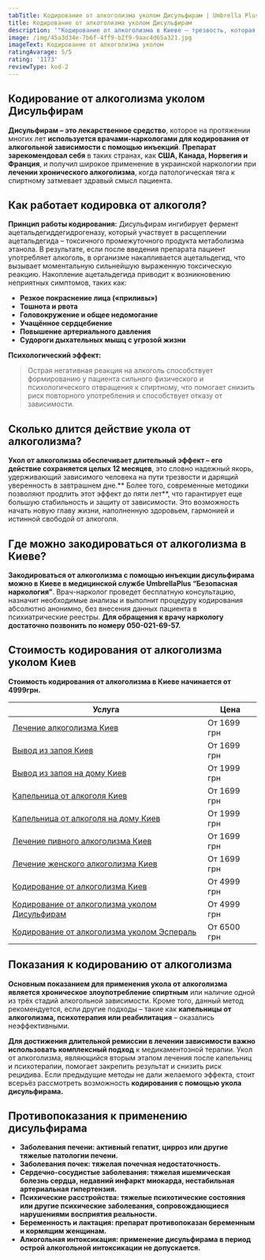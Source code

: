 ```yaml
---
tabTitle: Кодирование от алкоголизма уколом Дисульфирам | Umbrella Plus | От 4999 грн
title: Кодирование от алкоголизма уколом Дисульфирам
description: '"Кодирование от алкоголизма в Киеве – трезвость, которая начинается сегодня!"'
image: /img/45a3d34e-7b6f-4ff9-b2f9-9aac4d65a321.jpg
imageText: Кодирование от алкоголизма уколом
ratingAvarage: 5/5
rating: '1173'
reviewType: kod-2
---
```


## Кодирование от алкоголизма уколом Дисульфирам

**Дисульфирам – это лекарственное средство**, которое на протяжении многих лет **используется врачами-наркологами для кодирования от алкогольной зависимости с помощью инъекций**. **Препарат зарекомендовал себя** в таких странах, как **США, Канада, Норвегия и Франция**, и получил широкое применение в украинской наркологии при **лечении хронического алкоголизма**, когда патологическая тяга к спиртному затмевает здравый смысл пациента.

## Как работает кодировка от алкоголя?

**Принцип работы кодирования:**
Дисульфирам ингибирует фермент ацетальдегиддегидрогеназу, который участвует в расщеплении ацетальдегида – токсичного промежуточного продукта метаболизма этанола. В результате, если после введения препарата пациент употребляет алкоголь, в организме накапливается ацетальдегид, что вызывает моментальную сильнейшую выраженную токсическую реакцию. Накопление ацетальдегида приводит к возникновению неприятных симптомов, таких как:

* **Резкое покраснение лица («приливы»)**
* **Тошнота и рвота**
* **Головокружение и общее недомогание**
* **Учащённое сердцебиение**
* **Повышение артериального давления**
* **Судороги дыхательных мышц с угрозой жизни**

**Психологический эффект:**

> Острая негативная реакция на алкоголь способствует формированию у пациента сильного физического и психологического отвращения к спиртному, что помогает снизить риск повторного употребления и способствует отказу от зависимости.

## Сколько длится действие укола от алкоголизма?

**Укол от алкоголизма обеспечивает длительный эффект – его действие сохраняется целых 12 месяцев**, это словно надежный якорь, удерживающий зависимого человека на пути трезвости и дарящий уверенность в завтрашнем дне.** Более того, современные методики позволяют продлить этот эффект до пяти лет**, что гарантирует еще большую стабильность и защиту от зависимости. Это возможность начать новую главу жизни, наполненную здоровьем, гармонией и истинной свободой от алкоголя.

## Где можно закодироваться от алкоголизма в Киеве?

**Закодироваться от алкоголизма с помощью инъекции дисульфирама можно в Киеве в медицинской службе UmbrellaPlus “Безопасная наркология”**. Врач-нарколог проведет бесплатную консультацию, назначит необходимые анализы и выполнит процедуру кодирования абсолютно анонимно, без внесения данных пациента в психиатрические реестры. **Для обращения к врачу наркологу достаточно позвонить по номеру 050-021-69-57.**

## Стоимость кодирования от алкоголизма уколом Киев

**Стоимость кодирования от алкоголизма в Киеве начинается от 4999грн.**

| Услуга                                                                                  | Цена        |
| --------------------------------------------------------------------------------------- | ----------- |
| [Лечение алкоголизма Киев](lechenie-alkogolizma-kiev)                                   | От 1699 грн |
| [Вывод из запоя Киев](Vivod-iz-zapoia-kiev)                                             | От 1699 грн |
| [Вывод из запоя на дому Киев](Vivod-iz-zapoia-na-domy-kiev)                             | От 1999 грн |
| [Капельница от алкоголя Киев](Kapelnica_ot_alkogola_kiev)                               | От 1699 грн |
| [Капельница от алкоголя на дому Киев](Kapelnica_ot_alkogola_na_domy_kiev)               | От 1999 грн |
| [Лечение пивного алкоголизма Киев](lechenie-pivnogi-alkogolizma-kiev)                   | От 1699 грн |
| [Лечение женского алкоголизма Киев](lechenie-jenskogo-alkogolizma-kiev)                 | От 1699 грн |
| [Кодирование от алкоголизма Киев](kodirovka-ot-alkogolia-kiev)                          | От 4999 грн |
| [Кодирование от алкоголизма уколом Дисульфирам](kodirovka-ot-alkogolia-disulfiram-kiev) | От 4999 грн |
| [Кодирование от алкоголизма уколом Эспераль](kodirovka-ot-alkogolizma-espiarl-kiev)     | От 6500 грн |

## Показания к кодированию от алкоголизма

**Основным показанием для применения укола от алкоголизма является хроническое злоупотребление спиртным** или наличие одной из трёх стадий алкогольной зависимости. Кроме того, данный метод рекомендуется, если другие подходы – такие как **капельницы от алкоголизма, психотерапия или реабилитация** – оказались неэффективными.

**Для достижения длительной ремиссии в лечении зависимости важно использовать комплексный подход** к медикаментозной терапии. Укол от алкоголизма, являющийся вторым этапом лечения после капельниц и психотерапии, помогает закрепить результат и снизить риск рецидива. Если предыдущие методы не дали желаемого эффекта, стоит всерьёз рассмотреть возможность **кодирования с помощью укола дисульфирама.**

## Противопоказания к применению дисульфирама

* **Заболевания печени: активный гепатит, цирроз или другие тяжелые патологии печени.**
* **Заболевания почек: тяжелая почечная недостаточность.**
* **Сердечно-сосудистые заболевания: тяжелая ишемическая болезнь сердца, недавний инфаркт миокарда, нестабильная артериальная гипертензия.**
* **Психические расстройства: тяжелые психотические состояния или другие психические заболевания, сопровождающиеся нарушениями восприятия реальности.**
* **Беременность и лактация: препарат противопоказан беременным и кормящим женщинам.**
* **Алкогольная интоксикация: применение дисульфирама в период острой алкогольной интоксикации не допускается.**

